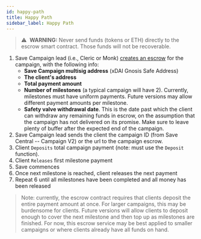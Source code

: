 ```yaml
---
id: happy-path
title: Happy Path
sidebar_label: Happy Path
---
```


> :warning:&nbsp; **WARNING:** Never send funds (tokens or ETH) directly to the escrow smart contract. Those funds will not be recoverable.

1. Save Campaign lead (i.e., <span id='monk'>Cleric</span> or <span id='monk'>Monk</span>) [creates an escrow](https://xdai.escrow.raidguild.org/) for the campaign, with the following info:
    - **Save Campaign multisig address** (xDAI Gnosis Safe Address)
    - **The client's address**
    - **Total payment amount**
    - **Number of milestones** (a typical campaign will have 2). Currently, milestones must have uniform payments. Future versions may allow different payment amounts per milestone.
    - **Safety valve withdrawal date**. This is the date past which the client can withdraw any remaining funds in escrow, on the assumption that the campaign has not delivered on its promise. Make sure to leave plenty of buffer after the expected end of the campaign.
2. Save Campaign lead sends the client the campaign ID (from Save Central -- Campaign V2) or the url to the campaign escrow.
3. Client `Deposits` total campaign payment (note: must use the `Deposit` function).
4. Client `Releases` first milestone payment
5. Save commences
6. Once next milestone is reached, client releases the next payment
7. Repeat 6 until all milestones have been completed and all money has been released

> Note: currently, the escrow contract requires that clients deposit the entire payment amount at once. For larger campaigns, this may be burdensome for clients. Future versions will allow clients to deposit enough to cover the next milestone and then top up as milestones are finished. For now, this escrow service may be best applied to smaller campaigns or where clients already have all funds on hand.
